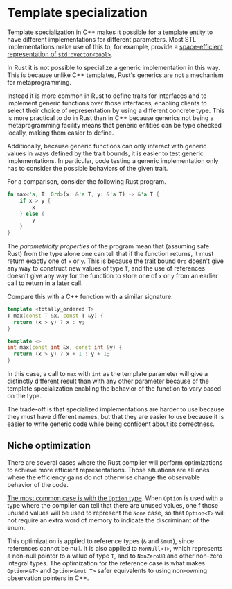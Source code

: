 # Template specialization

Template specialization in C++ makes it possible for a template entity to have
different implementations for different parameters. Most STL implementations
make use of this to, for example, provide a [space-efficient representation of
`std::vector<bool>`](https://en.cppreference.com/w/cpp/container/vector_bool).

In Rust it is not possible to specialize a generic implementation in this way.
This is because unlike C++ templates, Rust's generics are not a mechanism for
metaprogramming.

Instead it is more common in Rust to define traits for interfaces and to
implement generic functions over those interfaces, enabling clients to select
their choice of representation by using a different concrete type. This is more
practical to do in Rust than in C++ because generics not being a metaprogramming
facility means that generic entities can be type checked locally, making them
easier to define.

Additionally, because generic functions can only interact with generic values in
ways defined by the trait bounds, it is easier to test generic implementations.
In particular, code testing a generic implementation only has to consider the
possible behaviors of the given trait.

For a comparison, consider the following Rust program.

```rust
fn max<'a, T: Ord>(x: &'a T, y: &'a T) -> &'a T {
    if x > y {
        x
    } else {
        y
    }
}
```

The _parametricity properties_ of the program mean that (assuming safe Rust)
from the type alone one can tell that if the function returns, it must return
exactly one of `x` or `y`. This is because the trait bound `Ord` doesn't give
any way to construct new values of type `T`, and the use of references doesn't
give any way for the function to store one of `x` or `y` from an earlier call to
return in a later call.

Compare this with a C++ function with a similar signature:

```cpp
template <totally_ordered T>
T max(const T &x, const T &y) {
  return (x > y) ? x : y;
}

template <>
int max(const int &x, const int &y) {
  return (x > y) ? x + 1 : y + 1;
}
```

In this case, a call to `max` with `int` as the template parameter will give a
distinctly different result than with any other parameter because of the
template specialization enabling the behavior of the function to vary based on
the type.

The trade-off is that specialized implementations are harder to use because they
must have different names, but that they are easier to use because it is easier
to write generic code while being confident about its correctness.

## Niche optimization

There are several cases where the Rust compiler will perform optimizations to
achieve more efficient representations. Those situations are all ones where the
efficiency gains do not otherwise change the observable behavior of the code.

[The most common case is with the `Option`
type](https://doc.rust-lang.org/std/option/index.html#representation). When
`Option` is used with a type where the compiler can tell that there are unused
values, one f those unused values will be used to represent the `None` case, so
that `Option<T>` will not require an extra word of memory to indicate the
discriminant of the enum.

This optimization is applied to reference types (`&` and `&mut`), since
references cannot be null. It is also applied to `NonNull<T>`, which represents
a non-null pointer to a value of type `T`, and to `NonZeroU8` and other non-zero
integral types. The optimization for the reference case is what makes
`Option<&T>` and `Option<&mut T>` safer equivalents to using non-owning
observation pointers in C++.
